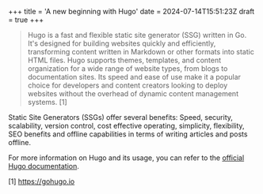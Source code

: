 +++
title = 'A new beginning with Hugo'
date = 2024-07-14T15:51:23Z
draft = true
+++

> Hugo is a fast and flexible static site generator (SSG) written in Go. It's designed for building websites quickly and efficiently, transforming content written in Markdown or other formats into static HTML files. Hugo supports themes, templates, and content organization for a wide range of website types, from blogs to documentation sites. Its speed and ease of use make it a popular choice for developers and content creators looking to deploy websites without the overhead of dynamic content management systems. [1]

Static Site Generators (SSGs) offer several benefits: Speed, security, scalability, version control, cost effective operating, simplicity, flexibility, SEO benefits and offline capabilities in terms of writing articles and posts offline.



For more information on Hugo and its usage, you can refer to the [official Hugo documentation](https://gohugo.io/documentation/).


[1] https://gohugo.io